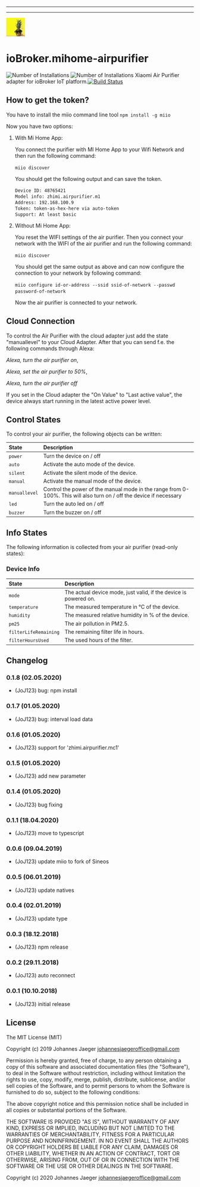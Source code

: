 
---
---
![Logo](admin/mihome-airpurifier.png)
# ioBroker.mihome-airpurifier
![Number of Installations](http://iobroker.live/badges/mihome-airpurifier-installed.svg) ![Number of Installations](http://iobroker.live/badges/mihome-airpurifier-stable.svg) 
Xiaomi Air Purifier adapter for ioBroker IoT platform.[![Build Status](https://travis-ci.org/JoJ123/ioBroker.mihome-airpurifier.svg?branch=master)](https://travis-ci.org/JoJ123/ioBroker.mihome-airpurifier)

## How to get the token?
You have to install the miio command line tool
`npm install -g miio`

Now you have two options:
1. With Mi Home App:

    You connect the purifier with MI Home App to your Wifi Network and then run the following command:

    `miio discover`

    You should get the following output and can save the token.

    ```
    Device ID: 48765421
    Model info: zhimi.airpurifier.m1
    Address: 192.168.100.9
    Token: token-as-hex-here via auto-token
    Support: At least basic
    ```

2. Without Mi Home App:

    You reset the WIFI settings of the air purifier. Then you connect your network with the WIFI of the air purifier and run the following command:

    `miio discover`

    You should get the same output as above and can now configure the connection to your network by following command:

    `miio configure id-or-address --ssid ssid-of-network --passwd password-of-network`

    Now the air purifier is connected to your network.

## Cloud Connection
To control the Air Purifier with the cloud adapter just add the state "manuallevel" to your Cloud Adapter. After that you can send f.e. the following commands through Alexa:

*Alexa, turn the air purifier on*,

*Alexa, set the air purifier to 50%*,

*Alexa, turn the air purifier off*

If you set in the Cloud adapter the "On Value" to "Last active value", the device always start running in the latest active power level.


## Control States
To control your air purifier, the following objects can be written:

| State          | Description |
| :---           | :---        |
| `power`          | Turn the device on / off  |
| `auto`           | Activate the auto mode of the device. |
| `silent`         | Activate the silent mode of the device. |
| `manual`         | Activate the manual mode of the device. |
| `manuallevel`    | Control the power of the manual mode in the range from 0-100%. This will also turn on / off the device if necessary |
| `led`          | Turn the auto led on / off  |
| `buzzer`       | Turn the buzzer on / off  |

## Info States
The following information is collected from your air purifier (read-only states):

### Device Info

| State       | Description |
| :---        | :---        |
| `mode`        | The actual device mode, just valid, if the device is powered on. |
| `temperature` | The measured temperature in °C of the device. |
| `humidity`    | The measured relative humidity in % of the device. |
| `pm25`        | The air pollution in PM2.5. |
| `filterLifeRemaining`        | The remaining filter life in hours. |
| `filterHoursUsed`        | The used hours of the filter. |

## Changelog
### 0.1.8 (02.05.2020)
* (JoJ123) bug: npm install

### 0.1.7 (01.05.2020)
* (JoJ123) bug: interval load data

### 0.1.6 (01.05.2020)
* (JoJ123) support for 'zhimi.airpurifier.mc1'

### 0.1.5 (01.05.2020)
* (JoJ123) add new parameter

### 0.1.4 (01.05.2020)
* (JoJ123) bug fixing

### 0.1.1 (18.04.2020)
* (JoJ123) move to typescript

### 0.0.6 (09.04.2019)
* (JoJ123) update miio to fork of Sineos

### 0.0.5 (06.01.2019)
* (JoJ123) update natives

### 0.0.4 (02.01.2019)
* (JoJ123) update type

### 0.0.3 (18.12.2018)
* (JoJ123) npm release

### 0.0.2 (29.11.2018)
* (JoJ123) auto reconnect

### 0.0.1 (10.10.2018)
* (JoJ123) initial release

## License
The MIT License (MIT)

Copyright (c) 2019 Johannes Jaeger johannesjaegeroffice@gmail.com

Permission is hereby granted, free of charge, to any person obtaining a copy
of this software and associated documentation files (the "Software"), to deal
in the Software without restriction, including without limitation the rights
to use, copy, modify, merge, publish, distribute, sublicense, and/or sell
copies of the Software, and to permit persons to whom the Software is
furnished to do so, subject to the following conditions:

The above copyright notice and this permission notice shall be included in all
copies or substantial portions of the Software.

THE SOFTWARE IS PROVIDED "AS IS", WITHOUT WARRANTY OF ANY KIND, EXPRESS OR
IMPLIED, INCLUDING BUT NOT LIMITED TO THE WARRANTIES OF MERCHANTABILITY,
FITNESS FOR A PARTICULAR PURPOSE AND NONINFRINGEMENT. IN NO EVENT SHALL THE
AUTHORS OR COPYRIGHT HOLDERS BE LIABLE FOR ANY CLAIM, DAMAGES OR OTHER
LIABILITY, WHETHER IN AN ACTION OF CONTRACT, TORT OR OTHERWISE, ARISING FROM,
OUT OF OR IN CONNECTION WITH THE SOFTWARE OR THE USE OR OTHER DEALINGS IN THE
SOFTWARE.

Copyright (c) 2020 Johannes Jaeger <johannesjaegeroffice@gmail.com>

